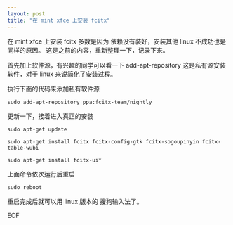 ```yaml
---
layout: post
title: "在 mint xfce 上安装 fcitx"
---
```


在 mint xfce 上安装 fcitx 多数是因为 依赖没有装好，安装其他 linux 不成功也是同样的原因。
这是之前的内容，重新整理一下，记录下来。

首先加上软件源，有兴趣的同学可以看一下 add-apt-repository 这是私有源安装软件，对于 linux 来说简化了安装过程。

执行下面的代码来添加私有软件源

```
sudo add-apt-repository ppa:fcitx-team/nightly
```

更新一下，接着进入真正的安装


```
sudo apt-get update

sudo apt-get install fcitx fcitx-config-gtk fcitx-sogoupinyin fcitx-table-wubi

sudo apt-get install fcitx-ui*
```

上面命令依次运行后重启

```
sudo reboot
```

重启完成后就可以用 linux 版本的 搜狗输入法了。

EOF